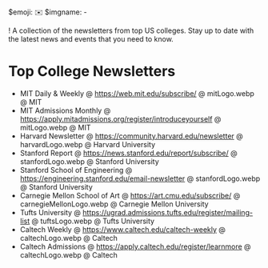 $emoji: ✉️
$imgname: -

! A collection of the newsletters from top US colleges. Stay up to date with the latest news and events that you need to know.

# Top College Newsletters

- MIT Daily & Weekly @ https://web.mit.edu/subscribe/ @ mitLogo.webp @ MIT
- MIT Admissions Monthly @ https://apply.mitadmissions.org/register/introduceyourself @ mitLogo.webp @ MIT
- Harvard Newsletter @ https://community.harvard.edu/newsletter @ harvardLogo.webp @ Harvard University
- Stanford Report @ https://news.stanford.edu/report/subscribe/ @ stanfordLogo.webp @ Stanford University
- Stanford School of Engineering @ https://engineering.stanford.edu/email-newsletter @ stanfordLogo.webp @ Stanford University
- Carnegie Mellon School of Art @ https://art.cmu.edu/subscribe/ @ carnegieMellonLogo.webp @ Carnegie Mellon University
- Tufts University @ https://ugrad.admissions.tufts.edu/register/mailing-list @ tuftsLogo.webp @ Tufts University
- Caltech Weekly @ https://www.caltech.edu/caltech-weekly @ caltechLogo.webp @ Caltech
- Caltech Admissions @ https://apply.caltech.edu/register/learnmore @ caltechLogo.webp @ Caltech